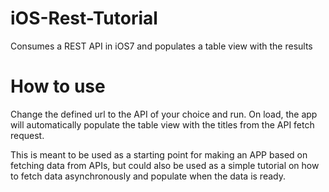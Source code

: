 iOS-Rest-Tutorial
=================

Consumes a REST API in iOS7 and populates a table view with the results


How to use
=================
Change the defined url to the API of your choice and run. On load, the app will automatically populate the table view with the titles from the API fetch request.

This is meant to be used as a starting point for making an APP based on fetching data from APIs, but could also be used as a simple tutorial on how to fetch data asynchronously and populate when the data is ready.


